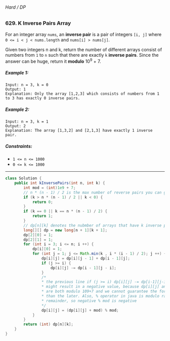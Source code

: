 ###### Hard / DP

### 629. K Inverse Pairs Array

For an integer array `nums`, an **inverse pair** is a pair of integers `[i, j]` where `0 <= i < j < nums.length` and `nums[i] > nums[j]`.

Given two integers n and k, return the number of different arrays consist of numbers from `1` to `n` such that there are exactly `k` **inverse pairs**. Since the answer can be huge, return it **modulo** 10<sup>9</sup> + 7.

 

##### Example 1:
```
Input: n = 3, k = 0
Output: 1
Explanation: Only the array [1,2,3] which consists of numbers from 1 to 3 has exactly 0 inverse pairs.
```
##### Example 2:
```
Input: n = 3, k = 1
Output: 2
Explanation: The array [1,3,2] and [2,1,3] have exactly 1 inverse pair.
``` 

##### Constraints:

- `1 <= n <= 1000`
- `0 <= k <= 1000`

***

```java
class Solution {
    public int kInversePairs(int n, int k) {
        int mod = (int)1e9 + 7;
        // n * (n - 1) / 2 is the max number of reverse pairs you can get from an array of size n, where every pair of number is in reverse order
        if (k > n * (n - 1) / 2 || k < 0) {
            return 0;
        }
        if (k == 0 || k == n * (n - 1) / 2) {
            return 1;
        }
        // dp[n][k] denotes the nubmber of arrays that have k inverse pairs for array composed of 1 to n
        long[][] dp = new long[n + 1][k + 1];
        dp[2][0] = 1;
        dp[2][1] = 1;
        for (int i = 3; i <= n; i ++) {
            dp[i][0] = 1;
            for (int j = 1; j <= Math.min(k , i * (i - 1) / 2); j ++) {
                dp[i][j] = dp[i][j - 1] + dp[i - 1][j];
                if (j >= i) {
                    dp[i][j] -= dp[i - 1][j - i];
                }
                /* 
                * the previous line if (j >= i) dp[i][j] -= dp[i-1][j-i]; 
                * might result in a negative value, because dp[i][j] and dp[i-1][j-i] 
                * are both modulo 109+7 and we cannot guarantee the former is larger 
                * than the later. Also, % operator in java is modulo rather than 
                * remainder, so negative % mod is negative
                */
                dp[i][j] = (dp[i][j] + mod) % mod;
            }
        }
        return (int) dp[n][k];
    }
}
```
